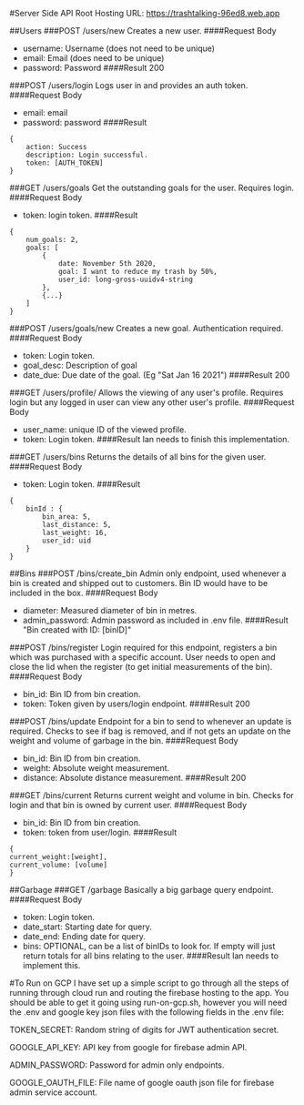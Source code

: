 #Server Side API
Root Hosting URL: https://trashtalking-96ed8.web.app

##Users
###POST /users/new
Creates a new user.
####Request Body
* username: Username (does not need to be unique)
* email: Email (does need to be unique)
* password: Password
####Result
200

###POST /users/login
Logs user in and provides an auth token.
####Request Body
* email: email
* password: password
####Result
```$xslt
{
    action: Success
    description: Login successful.
    token: [AUTH_TOKEN]
}
```
###GET /users/goals
Get the outstanding goals for the user. Requires login.
####Request Body
* token: login token.
####Result
```$xslt
{
    num_goals: 2,
    goals: [
        {
            date: November 5th 2020,
            goal: I want to reduce my trash by 50%,
            user_id: long-gross-uuidv4-string
        },
        {...}
    ]
}
```

###POST /users/goals/new
Creates a new goal. Authentication required.
####Request Body
* token: Login token.
* goal_desc: Description of goal 
* date_due: Due date of the goal. (Eg "Sat Jan 16 2021")
####Result
200

###GET /users/profile/
Allows the viewing of any user's profile. Requires login but any logged in user can view any other user's profile. 
####Request Body
* user_name: unique ID of the viewed profile.
* token: Login token.
####Result
Ian needs to finish this implementation.

###GET /users/bins
Returns the details of all bins for the given user.
####Request Body
* token: Login token.
####Result
```$xslt
{
    binId : {
        bin_area: 5,
        last_distance: 5,
        last_weight: 16,
        user_id: uid
    }
}
```


##Bins
###POST /bins/create_bin
Admin only endpoint, used whenever a bin is created and shipped out to customers.  Bin ID would have to be included in the box.
####Request Body
* diameter: Measured diameter of bin in metres.
* admin_password: Admin password as included in .env file.
####Result
"Bin created with ID: [binID]"

###POST /bins/register
Login required for this endpoint, registers a bin which was purchased with a specific account.  User needs to open and close the lid when the register (to get initial measurements of the bin).
####Request Body
* bin_id: Bin ID from bin creation.
* token: Token given by users/login endpoint.
####Result
200

###POST /bins/update
Endpoint for a bin to send to whenever an update is required. Checks to see if bag is removed, and if not gets an update on the weight and volume of garbage in the bin.
####Request Body
* bin_id: Bin ID from bin creation.
* weight: Absolute weight measurement.
* distance: Absolute distance measurement.
####Result
200

###GET /bins/current
Returns current weight and volume in bin.  Checks for login and that bin is owned by current user.
####Request Body
* bin_id: Bin ID from bin creation.
* token: token from user/login.
####Result
```
{
current_weight:[weight],
current_volume: [volume]
}
```


##Garbage 
###GET /garbage
Basically a big garbage query endpoint.
####Request Body
* token: Login token.
* date_start: Starting date for query.
* date_end: Ending date for query.
* bins: OPTIONAL, can be a list of binIDs to look for. If empty will just return totals for all bins relating to the user.
####Result
Ian needs to implement this.

#To Run on GCP
I have set up a simple script to go through all the steps of running through cloud run and routing the firebase hosting to the app.  You should be able to get it going using run-on-gcp.sh, however you will need the .env and google key json files with the following fields in the .env file:

TOKEN_SECRET: Random string of digits for JWT authentication secret.

GOOGLE_API_KEY: API key from google for firebase admin API.

ADMIN_PASSWORD: Password for admin only endpoints.

GOOGLE_OAUTH_FILE: File name of google oauth json file for firebase admin service account.


